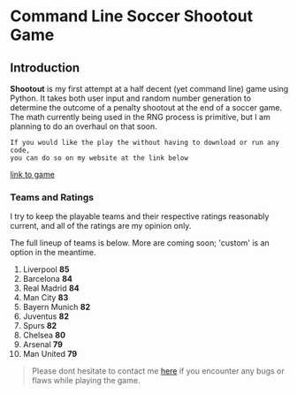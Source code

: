 Command Line Soccer Shootout Game
===

## Introduction

**Shootout** is my first attempt at a half decent (yet command line) game using Python. It takes both user input and random number generation to determine the outcome of a penalty shootout at the end of a soccer game. The math currently being used in the RNG process is primitive, but I am planning to do an overhaul on that soon.  
```
If you would like the play the without having to download or run any code, 
you can do so on my website at the link below
```
[link to game](http://radiuk.ca/projects)

### Teams and Ratings

I try to keep the playable teams and their respective ratings reasonably current, and all of the ratings are my opinion only.

The full lineup of teams is below. More are coming soon; 'custom' is an option in the meantime. 

1. Liverpool **85**
2. Barcelona **84**
3. Real Madrid **84**
4. Man City **83** 
5. Bayern Munich **82**
6. Juventus **82**
7. Spurs **82**
8. Chelsea **80**
9. Arsenal **79**
10. Man United **79**

> Please dont hesitate to contact me [here](http://radiuk.ca) if you encounter any bugs or flaws while playing the game.
